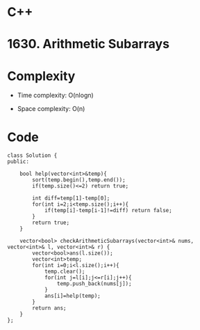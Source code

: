 # C++
# 1630. Arithmetic Subarrays

# Complexity
- Time complexity: O(nlogn)
<!-- Add your time complexity here, e.g. $$O(n)$$ -->

- Space complexity: O(n)
<!-- Add your space complexity here, e.g. $$O(n)$$ -->

# Code
```
class Solution {
public:

    bool help(vector<int>&temp){
        sort(temp.begin(),temp.end());
        if(temp.size()<=2) return true;
        
        int diff=temp[1]-temp[0];
        for(int i=2;i<temp.size();i++){
            if(temp[i]-temp[i-1]!=diff) return false;
        }
        return true;
    }

    vector<bool> checkArithmeticSubarrays(vector<int>& nums, vector<int>& l, vector<int>& r) {
        vector<bool>ans(l.size());
        vector<int>temp;
        for(int i=0;i<l.size();i++){
            temp.clear();
            for(int j=l[i];j<=r[i];j++){
                temp.push_back(nums[j]);
            }
            ans[i]=help(temp);
        }
        return ans;
    }
};
```
